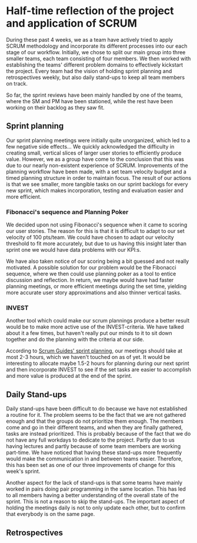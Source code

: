 # Half-time reflection of the project and application of SCRUM

During these past 4 weeks, we as a team have actively tried to apply SCRUM methodology and incorporate its different processes into our each stage of our workflow. Initially, we chose to split our main group into three smaller teams, each team consisting of four members. We then worked with establishing the teams' different problem domains to effectively kickstart the project. Every team had the vision of holding sprint planning and retrospectives weekly, but also daily stand-ups to keep all team members on track.

So far, the sprint reviews have been mainly handled by one of the teams, where the SM and PM have been stationed, while the rest have been working on their backlog as they saw fit.

## Sprint planning

Our sprint planning meetings were initially quite unorganized, which led to a few negative side effects... We quickly acknowledged the difficulty in creating small, vertical slices of larger user stories to efficiently produce value. However, we as a group have come to the conclusion that this was due to our nearly non-existent experience of SCRUM. Improvements of the planning workflow have been made, with a set team velocity budget and a timed planning structure in order to maintain focus. The result of our actions is that we see smaller, more tangible tasks on our sprint backlogs for every new sprint, which makes incorporation, testing and evaluation easier and more efficient.

### Fibonacci's sequence and Planning Poker

We decided upon not using Fibonacci's sequence when it came to scoring our user stories. The reason for this is that it is difficult to adapt to our set velocity of 100 pts/team. We could have chosen to adapt our velocity threshold to fit more accurately, but due to us having this insight later than sprint one we would have data problems with our KPI:s.

We have also taken notice of our scoring being a bit guessed and not really motivated. A possible solution for our problem would be the Fibonacci sequence, where we then could use planning poker as a tool to entice discussion and reflection. In return, we maybe would have had faster planning meetings, or more efficient meetings during the set time, yielding more accurate user story approximations and also thinner vertical tasks.

### INVEST

Another tool which could make our scrum plannings produce a better result would be to make more active use of the INVEST-criteria. We have talked about it a few times, but haven't really put our minds to it to sit down together and do the planning with the criteria at our side.

According to [Scrum Guides' sprint planning](http://www.scrumguides.org/scrum-guide.html#events-planning), our meetings should take at most 2-3 hours, which we haven't touched on as of yet. It would be interesting to allocate maybe 1.5-2 hours for planning during our next sprint and then incorporate INVEST to see if the set tasks are easier to accomplish and more value is produced at the end of the sprint.

## Daily Stand-ups

Daily stand-ups have been difficult to do because we have not established a routine for it. The problem seems to be the fact that we are not gathered enough and that the groups do not prioritize them enough. The members come and go in their different teams, and when they are finally gathered, tasks are instead prioritized. This is probably because of the fact that we do not have any full workdays to dedicate to the project. Partly due to us having lectures and partly because of some team members are working part-time. We have noticed that having these stand-ups more frequently would make the communication in and between teams easier. Therefore, this has been set as one of our three improvements of change for this week's sprint.

Another aspect for the lack of stand-ups is that some teams have mainly worked in pairs doing pair programming in the same location. This has led to all members having a better understanding of the overall state of the sprint. This is not a reason to skip the stand-ups. The important aspect of holding the meetings daily is not to only update each other, but to confirm that everybody is on the same page.

## Retrospectives

